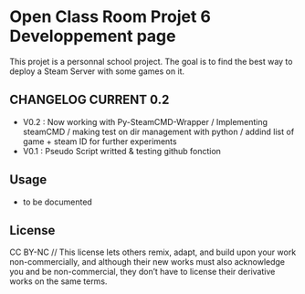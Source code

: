 # Open Class Room Projet 6 Developpement page

This projet is a personnal school project. The goal is to find the best way to deploy a Steam Server with some games on it.

## CHANGELOG CURRENT 0.2

*   V0.2 : Now working with Py-SteamCMD-Wrapper / Implementing steamCMD / making test on dir management with python / addind list of game + steam ID for further experiments
*   V0.1 : Pseudo Script writted & testing github fonction

## Usage

* to be documented


## License

CC BY-NC //
This license lets others remix, adapt, and build upon your work non-commercially, and although their new works must also acknowledge you and be non-commercial, they don’t have to license their derivative works on the same terms.
